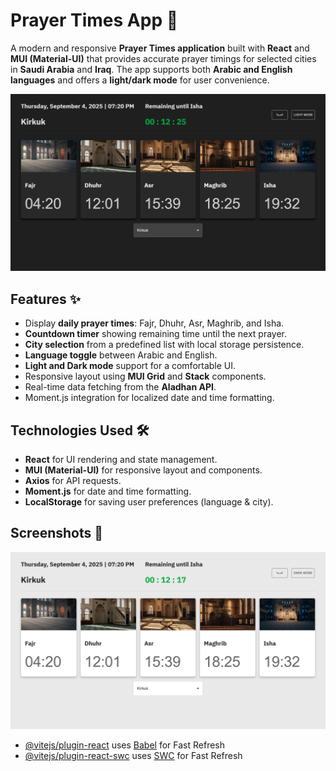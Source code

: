 # Prayer Times App 🕌

A modern and responsive **Prayer Times application** built with **React** and **MUI (Material-UI)** that provides accurate prayer timings for selected cities in **Saudi Arabia** and **Iraq**. The app supports both **Arabic and English languages** and offers a **light/dark mode** for user convenience.


![Landing Page](<https://raw.githubusercontent.com/Muhammad-X7/prayers-timings/main/public/Screenshot%20(87).png>)


## Features ✨

- Display **daily prayer times**: Fajr, Dhuhr, Asr, Maghrib, and Isha.
- **Countdown timer** showing remaining time until the next prayer.
- **City selection** from a predefined list with local storage persistence.
- **Language toggle** between Arabic and English.
- **Light and Dark mode** support for a comfortable UI.
- Responsive layout using **MUI Grid** and **Stack** components.
- Real-time data fetching from the **Aladhan API**.
- Moment.js integration for localized date and time formatting.

## Technologies Used 🛠️

- **React** for UI rendering and state management.
- **MUI (Material-UI)** for responsive layout and components.
- **Axios** for API requests.
- **Moment.js** for date and time formatting.
- **LocalStorage** for saving user preferences (language & city).

## Screenshots 📸
![Landing Page](<https://raw.githubusercontent.com/Muhammad-X7/prayers-timings/main/public/Screenshot%20(88).png>)

- [@vitejs/plugin-react](https://github.com/vitejs/vite-plugin-react/blob/main/packages/plugin-react/README.md) uses [Babel](https://babeljs.io/) for Fast Refresh
- [@vitejs/plugin-react-swc](https://github.com/vitejs/vite-plugin-react-swc) uses [SWC](https://swc.rs/) for Fast Refresh
